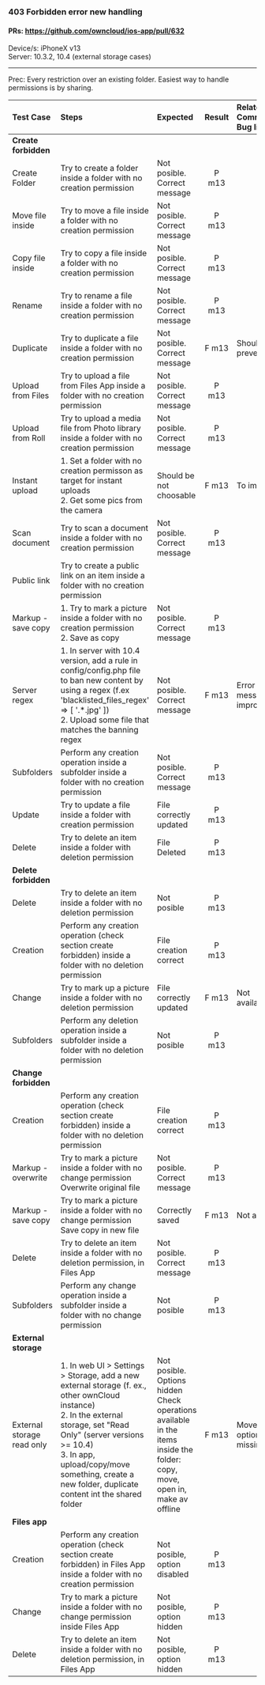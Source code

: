 ### 403 Forbidden error new handling

#### PRs: https://github.com/owncloud/ios-app/pull/632

Device/s: iPhoneX v13<br>
Server: 10.3.2, 10.4 (external storage cases)


---

Prec: Every restriction over an existing folder. Easiest way to handle permissions is by sharing.
 
| Test Case | Steps | Expected | Result | Related Comment / Bug link | 
| :-------- | :---- | :------- | :----: | :------------------------- | 
|**Create forbidden**||||||
| Create Folder | Try to create a folder inside a folder with no creation permission | Not posible. Correct message | P m13 |  |  |
| Move file inside | Try to move a file inside a folder with no creation permission | Not posible. Correct message | P m13 |  |  |
| Copy file inside | Try to copy a file inside a folder with no creation permission | Not posible. Correct message | P m13 |  |  |
| Rename | Try to rename a file inside a folder with no creation permission | Not posible. Correct message | P m13 |  |  |
| Duplicate | Try to duplicate a file inside a folder with no creation permission | Not posible. Correct message | F m13 | Should be prevented |  |
| Upload from Files | Try to upload a file from Files App inside a folder with no creation permission | Not posible. Correct message | P m13 |  |  |
| Upload from Roll | Try to upload a media file from Photo library inside a folder with no creation permission | Not posible. Correct message | P m13 |  |  |
| Instant upload | 1. Set a folder with no creation permisson as target for instant uploads<br>2. Get some pics from the camera | Should be not choosable | F m13 | To improve |  |
| Scan document | Try to scan a document inside a folder with no creation permission | Not posible. Correct message | P m13 |  |  |
|Public link | Try to create a public link on an item inside a folder with no creation permission | |  |  |  |
| Markup - save copy | 1. Try to mark a picture inside a folder with no creation permission<br>2. Save as copy | Not posible. Correct message  | P m13 |  |  |
| Server regex | 1. In server with 10.4 version, add a rule in config/config.php file to ban new content by using a regex (f.ex 'blacklisted_files_regex' => [ '.*\.jpg' ])<br>2. Upload some file that matches the banning regex | Not posible. Correct message  | F m13 | Error message improvable? |  |
| Subfolders | Perform any creation operation inside a subfolder inside a folder with no creation permission | Not posible. Correct message  | P m13 |  |  |
| Update | Try to update a file inside a folder with creation permission | File correctly updated | P m13 | 
| Delete | Try to delete an item inside a folder with deletion permission | File Deleted | P m13 | 
|**Delete forbidden**||||||
| Delete | Try to delete an item inside a folder with no deletion permission | Not posible | P m13 | 
| Creation | Perform any creation operation (check section create forbidden) inside a folder with no deletion permission | File creation correct | P m13 |  |  |
| Change | Try to mark up a picture inside a folder with no deletion permission | File correctly updated | F m13 | Not available |  |
| Subfolders | Perform any deletion operation inside a subfolder inside a folder with no deletion permission | Not posible | P m13 |  |  |
|**Change forbidden**||||||
| Creation | Perform any creation operation (check section create forbidden) inside a folder with no deletion permission | File creation correct | P m13 |  |  |
| Markup - overwrite | Try to mark a picture inside a folder with no change permission<br>Overwrite original file | Not posible. Correct message | P m13 |  |  |
| Markup - save copy | Try to mark a picture inside a folder with no change permission<br>Save copy in new file | Correctly saved | F m13 | Not allowed |  |
| Delete | Try to delete an item inside a folder with no deletion permission, in Files App | Not posible. Correct message | P m13 | 
| Subfolders | Perform any change operation inside a subfolder inside a folder with no change permission | Not posible | P m13 |  |  |
|**External storage**||||||
| External storage read only | 1. In web UI > Settings > Storage, add a new external storage (f. ex., other ownCloud instance)<br>2. In the external storage, set "Read Only" (server versions >= 10.4)<br>3. In app, upload/copy/move something, create a new folder, duplicate content int the shared folder | Not posible. Options hidden<br>Check operations available in the items inside the folder: copy, move, open in, make av offline  | F m13  | Move option is missing |  |
|**Files app**||||||
| Creation | Perform any creation operation (check section create forbidden) in Files App inside a folder with no creation permission | Not posible, option disabled | P m13 |  |  |
| Change | Try to mark a picture inside a folder with no change permission inside Files App| Not posible, option hidden | P m13 |  |  |
| Delete | Try to delete an item inside a folder with no deletion permission, in Files App | Not posible, option hidden | P m13 | 


